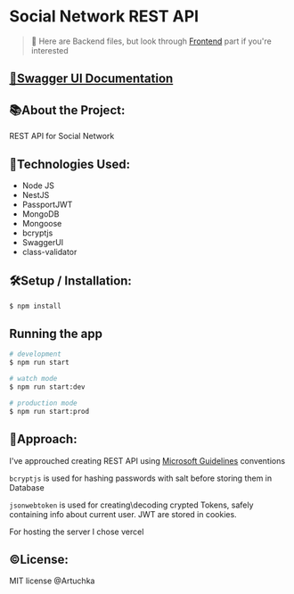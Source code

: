 # Social Network REST API

> 📛 Here are Backend files, but look through [Frontend](https://github.com/brvjeo/social-network) part if you're interested

## [🔗Swagger UI Documentation](https://zavod-backend.vercel.app/api-docs/)

## 📚About the Project:

REST API for Social Network

## 🧰Technologies Used:

- Node JS
- NestJS
- PassportJWT
- MongoDB
- Mongoose
- bcryptjs
- SwaggerUI
- class-validator

## 🛠️Setup / Installation:

```bash
$ npm install
```

## Running the app

```bash
# development
$ npm run start

# watch mode
$ npm run start:dev

# production mode
$ npm run start:prod
```

## 🚶Approach:

I've approuched creating REST API using [Microsoft Guidelines](https://github.com/microsoft/api-guidelines/blob/vNext/Guidelines.md)
conventions 

`bcryptjs` is used for hashing passwords with salt before storing them in Database

`jsonwebtoken` is used for creating\decoding crypted Tokens, safely containing info about current user. JWT are stored in cookies.

For hosting the server I chose vercel

## ©️License:

MIT license @Artuchka

